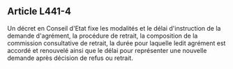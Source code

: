 ## Article L441-4

Un décret en Conseil d'Etat fixe les modalités et le délai d'instruction de la demande d'agrément, la procédure
de retrait, la composition de la commission consultative de retrait, la durée pour laquelle ledit agrément est
accordé et renouvelé ainsi que le délai pour représenter une nouvelle demande après décision de refus ou
retrait.


